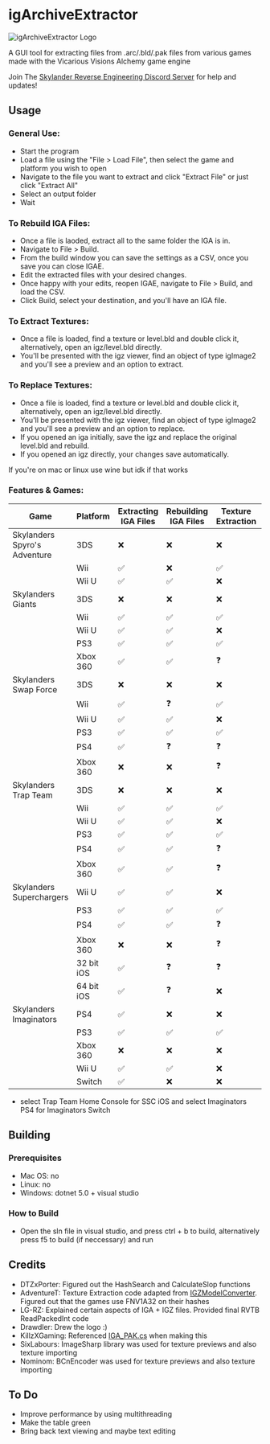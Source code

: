 # igArchiveExtractor

![igArchiveExtractor Logo](https://media.discordapp.net/attachments/852283501738065951/884608132016394240/image0.png?width=300&height=300)

A GUI tool for extracting files from .arc/.bld/.pak files from various games made with the Vicarious Visions Alchemy game engine

Join The [Skylander Reverse Engineering Discord Server](about:blank) for help and updates!


## Usage

### General Use:

* Start the program
* Load a file using the "File > Load File", then select the game and platform you wish to open
* Navigate to the file you want to extract and click "Extract File" or just click "Extract All"
* Select an output folder
* Wait

### To Rebuild IGA Files:

* Once a file is laoded, extract all to the same folder the IGA is in.
* Navigate to File > Build.
* From the build window you can save the settings as a CSV, once you save you can close IGAE.
* Edit the extracted files with your desired changes.
* Once happy with your edits, reopen IGAE, navigate to File > Build, and load the CSV.
* Click Build, select your destination, and you'll have an IGA file.

### To Extract Textures:

* Once a file is loaded, find a texture or level.bld and double click it, alternatively, open an igz/level.bld directly.
* You'll be presented with the igz viewer, find an object of type igImage2 and you'll see a preview and an option to extract.

### To Replace Textures:

* Once a file is loaded, find a texture or level.bld and double click it, alternatively, open an igz/level.bld directly.
* You'll be presented with the igz viewer, find an object of type igImage2 and you'll see a preview and an option to replace.
* If you opened an iga initially, save the igz and replace the original level.bld and rebuild.
* If you opened an igz directly, your changes save automatically.

If you're on mac or linux use wine but idk if that works

### Features & Games:
| Game | Platform | Extracting IGA Files | Rebuilding IGA Files | Texture Extraction | Texture Replacement |
|---|---|---|---|---|---|
| Skylanders Spyro's Adventure | 3DS | ❌ | ❌ | ❌ | ❌ |
| | Wii | ✅ | ❌ | ✅ | ✅ |
| | Wii U | ✅ | ✅ | ❌ | ❌ |
| Skylanders Giants | 3DS | ❌ | ❌ | ❌ | ❌ |
| | Wii | ✅ | ✅ | ✅ | ✅ |
| | Wii U | ✅ | ✅ | ❌ | ❌ |
| | PS3 | ✅ | ✅ | ✅ | ✅ |
| | Xbox 360 | ✅ | ✅ | ❓ | ❓ |
| Skylanders Swap Force | 3DS | ❌ | ❌ | ❌ | ❌ |
| | Wii | ✅ | ❓ | ✅ | ✅ |
| | Wii U | ✅ | ✅ | ❌ | ❌ |
| | PS3 | ✅ | ✅ | ✅ | ✅ |
| | PS4 | ✅ | ❓ | ❓ | ❓ |
| | Xbox 360 | ❌ | ❌ | ❓ | ❓ |
| Skylanders Trap Team | 3DS | ❌ | ❌ | ❌ | ❌ |
| | Wii | ✅ | ✅ | ✅ | ✅ |
| | Wii U | ✅ | ✅ | ❌ | ❌ |
| | PS3 | ✅ | ✅ | ✅ | ✅ |
| | PS4 | ✅ | ✅ | ❓ | ❓ |
| | Xbox 360 | ✅ | ✅ | ❓ | ❓ |
| Skylanders Superchargers | Wii U | ✅ | ✅ | ❌ | ❌ |
| | PS3 | ✅ | ✅ | ✅ | ✅ |
| | PS4 | ✅ | ✅ | ❓ | ❓ |
| | Xbox 360 | ❌ | ❌ | ❓ | ❓ |
| | 32 bit iOS | ✅ | ❓ | ❓ | ❓ |
| | 64 bit iOS | ✅ | ❓ | ❌ | ❌ |
| Skylanders Imaginators | PS4 | ✅ | ❌ | ❌ | ❌ |
| | PS3 | ✅ | ✅ | ✅ | ✅ |
| | Xbox 360 | ❌ | ❌ | ❌ | ❌ |
| | Wii U | ✅ | ✅ | ❌ | ❌ |
| | Switch | ✅ | ❌ | ❌ | ❌ |

* select Trap Team Home Console for SSC iOS and select Imaginators PS4 for Imaginators Switch

## Building
### Prerequisites
* Mac OS: no
* Linux: no
* Windows: dotnet 5.0 + visual studio

### How to Build
* Open the sln file in visual studio, and press ctrl + b to build, alternatively press f5 to build (if neccessary) and run

## Credits
* DTZxPorter: Figured out the HashSearch and CalculateSlop functions
* AdventureT: Texture Extraction code adapted from [IGZModelConverter](https://github.com/AdventureT/IgzModelConverter). Figured out that the games use FNV1A32 on their hashes
* LG-RZ: Explained certain aspects of IGA + IGZ files. Provided final RVTB ReadPackedInt code
* Drawdler: Drew the logo :)
* KillzXGaming: Referenced [IGA_PAK.cs](https://github.com/KillzXGaming/Switch-Toolbox/blob/master/File_Format_Library/FileFormats/CrashBandicoot/IGA_PAK.cs) when making this
* SixLabours: ImageSharp library was used for texture previews and also texture importing
* Nominom: BCnEncoder was used for texture previews and also texture importing 

## To Do

* Improve performance by using multithreading
* Make the table green
* Bring back text viewing and maybe text editing
